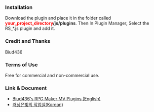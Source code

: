 
### Installation ###
<span> Download the plugin and place it in the folder called **<font color='red'>your_project_directory</font>/js/plugins**.</span>
<span>Then In Plugin Manager, Select the RS_*.js plugin and add it.</span>

### Credit and Thanks ###
Biud436

### Terms of Use ###
Free for commercial and non-commercial use.

### Link & Document ###
- [Biud436's RPG Maker MV Plugins (English)](http://biud436.tistory.com)
- [러닝은빛의 작업실(Korean)](http://biud436.blog.me/)
